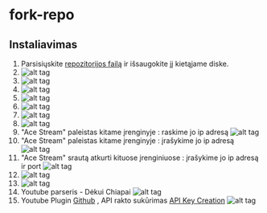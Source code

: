 # fork-repo

## Instaliavimas
1. Parsisiųskite [repozitorijos failą](https://github.com/asafemode/fork-repo/raw/master/repo/forkrepository.lt/forkrepository.lit-0.1.0.zip) ir išsaugokite jį kietąjame diske.
2.  ![alt tag](https://raw.githubusercontent.com/asafemode/fork-repo/master/media/1.png)
3.  ![alt tag](https://raw.githubusercontent.com/asafemode/fork-repo/master/media/2.png)
4.  ![alt tag](https://raw.githubusercontent.com/asafemode/fork-repo/master/media/3.png)
5.  ![alt tag](https://raw.githubusercontent.com/asafemode/fork-repo/master/media/4.png)
6.  ![alt tag](https://raw.githubusercontent.com/asafemode/fork-repo/master/media/5.png)
7.  ![alt tag](https://raw.githubusercontent.com/asafemode/fork-repo/master/media/6.png)
8.  ![alt tag](https://raw.githubusercontent.com/asafemode/fork-repo/master/media/7.png)
9.  "Ace Stream" paleistas kitame įrenginyje : raskime jo ip adresą ![alt tag](https://raw.githubusercontent.com/asafemode/fork-repo/master/media/8.png)
10. "Ace Stream" paleistas kitame įrenginyje : įrašykime jo ip adresą ![alt tag](https://raw.githubusercontent.com/asafemode/fork-repo/master/media/9.png)
11. "Ace Stream" srautą atkurti kituose įrenginiuose : įrašykime jo ip adresą ir port ![alt tag](https://raw.githubusercontent.com/asafemode/fork-repo/master/media/10.png)
12. ![alt tag](https://raw.githubusercontent.com/asafemode/fork-repo/master/media/11.jpg)
13. ![alt tag](https://raw.githubusercontent.com/asafemode/fork-repo/master/media/12.jpg)
14. Youtube parseris - Dėkui Chiapai ![alt tag](https://raw.githubusercontent.com/asafemode/fork-repo/master/media/13.png)
16. Youtube Plugin [Github](https://github.com/jdf76/plugin.video.youtube) , API rakto sukūrimas [API Key Creation](https://github.com/jdf76/plugin.video.youtube/wiki/Personal-API-Keys) ![alt tag](https://raw.githubusercontent.com/asafemode/fork-repo/master/media/14.png)

